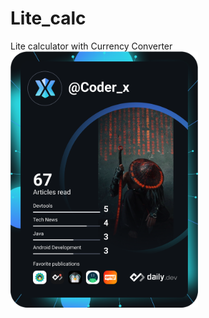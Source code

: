 # Lite_calc
Lite calculator with Currency Converter
<a href="https://app.daily.dev/DailyDevTips"><img src="https://github.com/deadway20/Lite_calc/blob/master/devcard.svg" width="300" alt="Coder-x's Dev Card"/></a>

